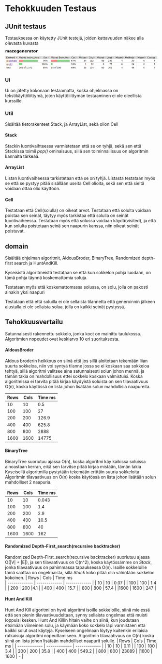 # Tehokkuuden Testaus
## JUnit testaus
Testauksessa on käytetty JUnit testejä, joiden kattavuuden näkee alla olevasta kuvasta


![jacoco test](https://github.com/nicholsss/tiralabra/blob/master/dokumentaatio/jacoco2.png)


### Ui
Ui on jätetty kokonaan testaamatta, koska ohjelmassa on tekstikäyttöliittymä, joten käyttöliittymän testaaminen ei ole oleellista kurssille.

### Util
Sisältää tietorakenteet Stack, ja ArrayList, sekä olion Cell
#### Stack
Stackin luontivaihteessa varmistetaan että se on tyhjä, sekä sen että Stackissa toimii *pop()* ominaisuus, sillä sen toiminnallisuus on algoritmin kannalta tärkeää.

#### ArrayList
Listan luontivaiheessa tarkistetaan että se on tyhjä. Listasta testataan myös se että se pystyy pitää sisällään useita Cell olioita, sekä sen että sieltä voidaan ottaa olio käyttöön.

#### Cell
Testataan että Cell(solulla) on oikeat arvot. Testataan että solulta voidaan poistaa sen seinät, täytyy myös tarkistaa että solulla on seinät luontivaiheessa. Testataan myös että solussa voidaan käydä(visited), ja että kun solulta poistetaan seinä sen naapurin kanssa, niin oikeat seinät poistuvat.

## domain
Sisältää ohjelman algoritmit, AldousBroder, BinaryTree, Randomized depth-first search ja HuntAndKill.

Kyseisistä algoritmeistä testataan se että kun sokkelon pohja luodaan, on tämä pohja täynnä koskemattomia soluja.

Testataan myös että koskemattomassa solussa, on solu, jolla on pakosti ainakin yksi naapuri

Testataan että että soluilla ei ole sellaista tilannetta että generoinnin jälkeen alustalla ei ole sellaista solua, jolla on kaikki seinät pystyssä.

## Tehokkuusvertailu
Satunnaisesti rakennettu sokkelo, jonka koot on mainittu taulukossa. Algoritmien nopeudet ovat keskiarvo 10 eri suorituksesta.



#### AldousBroder
Aldous broderin heikkous on siinä että jos sillä aloitetaan tekemään liian suurta sokkeloa, niin voi syntyä tilanne jossa se ei koskaan saa sokkeloa tehtyä,
sillä algoritmi valitsee aina satunnaisesti solun johon mennä, ja tämän takia on mahdollisuus ettei sokkelo koskaan valmistuisi. Koska algoritmissa ei tarvita pitää kirjaa käydyistä soluista on sen tilavaativuus O(n), koska käytössä on lista johon lisätään solun mahdollisia naapureita.

|  Rows         | Cols           |   Time ms     |
| ------------- | ------------- | -------------  |
| 10            | 10          |             0.5|
| 100           | 100            |              27|
| 200           | 200        |           126.9|
| 400           | 400        |  625.8|
| 800           | 800        |  2888|
|1600           | 1600        |  14775|


#### BinaryTree
BinaryTree suoriutuu ajassa O(n), koska algoritmi käy kaikissa soluissa ainoastaan kerran, eikä sen tarvitse pitää kirjaa mistään, tämän takia Kyseisellä algoritmilla pystytään tekemään erittäin suuria sokkeloita. Algoritmin tilavaativuus on O(n) koska käytössä on lista johon lisätään solun mahdolliset 2 naapuria.

|  Rows   | Cols       |    Time ms |
| ------------- | ------------- | ------------- | 
| 10            | 10           | 0.043  |
| 100           |100         | 1.4  | 
| 200           | 200        | 2.9 | 
| 400           | 400         | 10.5  | 
| 800           | 800           | 40  | 
|1600           | 1600          |162 |



#### Randomized Depth-First_search(recursive backtracker)
Randomized Depth-First_search(recursive backtracker) suoriutuu ajassa O(|V| + |E|), ja sen tilavaativuus on O(n^2), koska käytössämme on *Stack*, jonka tilavaativuus on pahimmassa tapauksessa O(n). Isoille sokkeloille tämä saattaa on ongelmaista, sillä *Stack* koko pitää olla vähintään sokkelon kokoinen.
|  Rows         | Cols          | Time ms      
| ------------- | -------------  | ------------- |
| 10            | 10             | 0.07  |
| 100           | 100           | 1.4 |
| 200           | 200          |4.1  |
| 400           | 400          | 15.7  |
| 800           | 800          | 57.4 |
|1600           | 1600          | 247 |

#### Hunt And Kill
Hunt And Kill algoritmi on hyvä algoritmi isoille sokkeloille, siinä mielessä että sen pienin tilavaativuudeltaan, synny sellaista ongelmaa että muisti loppuisi kesken. Hunt And Killin hitain vaihe on siinä, kun joudutaan etsimään viimeinen solu, ja käymään koko sokkelo läpi varmistaen että kaikki solut ovat käytyjä. Kyseiseen ongelmaan löytyy kuitenkin erilaisia ratkaisuja algoritmi nopeuttamiseen. Algoritmin tilavaativuus on O(n) koska siinä on lista johon lisätään mahdolliset naapurit solulle.
|  Rows          | Cols       | Time ms    | 
| ------------- | ------------- | ------------- | 
| 10            | 10        | 0.11 | 
| 100           | 100       | 3.4 | 
| 200           | 200        | 35.8  | 
| 400           | 400         | 549.2 | 
| 800           | 800         | 23089 | 
|1600           | 1600        | - |

